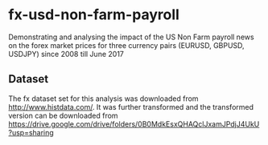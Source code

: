 # fx-usd-non-farm-payroll
Demonstrating and analysing the impact of the US Non Farm payroll news on the forex market prices for three currency pairs (EURUSD, GBPUSD, USDJPY) since 2008 till June 2017

## Dataset
The fx dataset set for this analysis was downloaded from http://www.histdata.com/. It was further transformed and the transformed version can be downloaded from https://drive.google.com/drive/folders/0B0MdkEsxQHAQclJxamJPdjJ4UkU?usp=sharing
